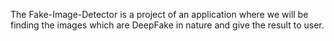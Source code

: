The Fake-Image-Detector is a project of an application where we will be finding the images which are DeepFake in nature and give the result to user.
